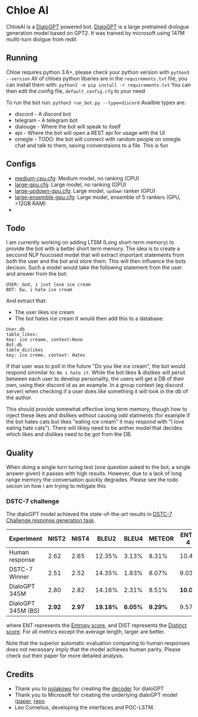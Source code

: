 
# Chloe AI
ChloeAI is a [DialoGPT](https://arxiv.org/abs/1911.00536) powered bot. [DialoGPT](https://arxiv.org/abs/1911.00536) is a large pretrained diologue generation model based on GPT2. It was trained by microsoft using 147M mullti-turn diolgue from redit. 

## Running
Chloe requires python 3.6+, please check your python version with `python3 --version`
All of chloes python libaries are in the `requirements.txt` file, you can install them with:
``python3 -m pip install -r requirements.txt``
You can then edit the config file, `default_config.cfg`  to your need

To run the bot run:
``python3 run_bot.py --type=discord``
Availble types are:
- discord - A discord bot
- telegram - A telegram bot
- dialouge - Where the bot will speak to itself
- api - Where the bot will open a REST api for usage with the UI
- omegle - TODO: the bot will connect with random people on omegle chat and talk to them, saving converstaions to a file. This is fun
  
## Configs

* [medium-cpu.cfg](https://github.com/leocornelius/chloe-ranked/blob/master/configs/medium-cpu.cfg): Medium model, no ranking (CPU)
* [large-gpu.cfg](https://github.com/leocornelius/chloe-ranked/blob/master/configs/large-gpu.cfg): Large model, no ranking (GPU)
* [large-updown-gpu.cfg](https://github.com/leocornelius/chloe-ranked/blob/master/configs/large-updown-gpu.cfg): Large model, `updown` ranker (GPU)
* [large-ensemble-gpu.cfg](https://github.com/leocornelius/chloe-ranked/blob/master/configs/large-ensemble-gpu.cfg): Large model, ensemble of 5 rankers (GPU, >12GB RAM)
* 
## Todo

I am currently working on adding LTSM (Long short-term memory) to provide the bot with a better short term memory. The idea is to create a seccond NLP foucosed model that will extract important statements from both the user and the bot and store them. This will then influence the bots decison. Such a model would take the following statement from the user and answer from the bot:
```
USER: God, i just love ice cream
BOT: Ew, i hate ice cream
```
And extract that:
- The user likes ice cream
- The bot hates ice cream
It would then add this to a database:
```
User.db
table_likes:
key: ice creame, context:None
Bot.db
table_dislikes
key: ice creme, context: Hates
```
If that user was to poll in the future "Do you like ice cream", the bot would respond simmilar to:
``No i hate it``. While the bot likes & dislikes will persit between each user to develop personailty, the users will get a DB of their own, using their discord id as an example. In a group context (eg discord server) when checking if a user does like something it will look in the db of the author.

This should provide somewhat effective long term memory, though how to inject these likes and dislikes without causing odd statments (for example if the bot hates cats but likes "eating ice cream" it may respond with "I love eating hate cats"). There will likley need to be anther model that decides which likes and dislikes need to be got from the DB. 

## Quality
When doing a single turn turing test (one question asked to the bot, a single answer given) it passes with high results. However, due to a lack of long range memory the conversation quickly degrades. Please see the todo secion on how i am trying to mitigate this
### DSTC-7 challenge

The dialoGPT model achieved the state-of-the-art results in [DSTC-7 Challenge response generation task](https://github.com/mgalley/DSTC7-End-to-End-Conversation-Modeling). 


| Experiment         | NIST2 | NIST4 | BLEU2  | BLEU4 | METEOR | ENT-4 | DIST-1 | DIST-2 | Avg. Len |
|--------------------|-------|-------|--------|-------|--------|----------|------------|------------|---------|
| Human response     | 2.62  | 2.65  | 12.35% | 3.13% | 8.31%  | 10.45    | 16.66%     | 67.01%     | 18.8    |
| DSTC-7 Winner      | 2.51  | 2.52  | 14.35% | 1.83% | 8.07%  | 9.03     | 10.89%     | 32.49%     | 15.1    |
| DialoGPT 345M      | 2.80  | 2.82  | 14.16% | 2.31% | 8.51%  | **10.08**    | 9.13%      | 39.73%     | 16.9    |
| DialoGPT 345M (BS) | **2.92**  | **2.97**  | **19.18%** | **6.05%** | **9.29%**  | 9.57     | **15.73%**     | **51.03%**     | 14.2    |

where ENT represents the [Entropy score](https://arxiv.org/abs/1809.05972), and DIST represents the [Distinct score](https://arxiv.org/pdf/1510.03055.pdf). For all metrics except the average length, larger are better.  

<!--| Experiment           | NIST1  | NIST2  | NIST3  | NIST4  | BLEU1  | BLEU2  | BLEU3  | BLEU4  | METEOR | ENT-1 | ENT-2 | ENT-3 | ENT-4 | DIST-1 | DIST-2 | Len |
|----------------------|--------|--------|--------|--------|--------|--------|--------|--------|--------|----------|----------|----------|----------|------------|------------|---------|
| Human                | 2.4237 | 2.6244 | 2.6472 | 2.65   | 0.3408 | 0.1235 | 0.0572 | 0.0313 | 0.0831 | 6.5893   | 9.7423   | 10.4101  | 10.4450  | 0.1666     | 0.6701     | 18.7568 |
| DSTC-7 Winner | 2.3408 | 2.5102 | 2.522  | 2.523  | 0.4122 | 0.1435 | 0.0501 | 0.0183 | 0.0807 | 5.3832   | 7.6065   | 8.5304   | 9.0298   | 0.1089     | 0.3249     | 15.1327 |
| DialoGPT           | 2.5863 | 2.804  | 2.823  | 2.8246 | 0.3927 | 0.1416 | 0.0555 | 0.0231 | 0.0851 | 5.5791   | 8.5109   | 9.6872   | 10.0765  | 0.0913     | 0.3973     | 16.9484 |
| DialoGPT(beam search)       | **2.5943**| **2.9163** | **2.9624** | **2.9681**| **0.4238** | **0.1918** | **0.1027** | **0.0605** | **0.0929** | **6.0815**   | **8.7379**   | 9.4037   | 9.5697   | 0.1573     | 0.5103     | 14.1603 |-->

Note that the superior automatic evaluation comparing to human responses does not necessary imply that the model achieves human parity. Please check out their paper for more detailed analysis.

## Credits
- Thank you to [polakowo](https://github.com/polakowo) for creating the [decoder](https://github.com/polakowo/gpt2bot) for dialoGPT
- Thank you to Microsoft for creating the underlying dialoGPT model ([paper](https://arxiv.org/abs/1911.00536), [repo](https://github.com/microsoft/DialoGPT)
- Leo Cornelius, developing the interfaces and POC-LSTM.
